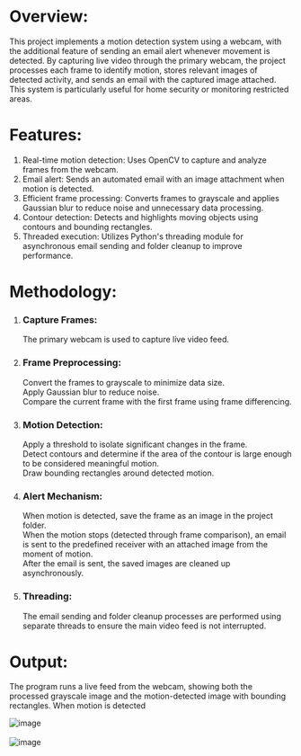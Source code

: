 # Overview:
This project implements a motion detection system using a webcam, with the additional feature of sending an email alert whenever movement is detected. By capturing live video through the primary webcam, the project processes each frame to identify motion, stores relevant images of detected activity, and sends an email with the captured image attached. This system is particularly useful for home security or monitoring restricted areas.

# Features:
1. Real-time motion detection: Uses OpenCV to capture and analyze frames from the webcam.<br>
2. Email alert: Sends an automated email with an image attachment when motion is detected.<br>
3. Efficient frame processing: Converts frames to grayscale and applies Gaussian blur to reduce noise and unnecessary data processing.<br>
4. Contour detection: Detects and highlights moving objects using contours and bounding rectangles.<br>
5. Threaded execution: Utilizes Python's threading module for asynchronous email sending and folder cleanup to improve performance.<br>

# Methodology:
1. ### Capture Frames:
    The primary webcam is used to capture live video feed.<br>

2. ### Frame Preprocessing:

    Convert the frames to grayscale to minimize data size.<br>
    Apply Gaussian blur to reduce noise.<br>
    Compare the current frame with the first frame using frame differencing.<br>

3. ### Motion Detection:
    Apply a threshold to isolate significant changes in the frame.<br>
    Detect contours and determine if the area of the contour is large enough to be considered meaningful motion.<br>
    Draw bounding rectangles around detected motion.<br>

4. ### Alert Mechanism:

    When motion is detected, save the frame as an image in the project folder.<br>
    When the motion stops (detected through frame comparison), an email is sent to the predefined receiver with an attached image from the moment of motion.<br>
    After the email is sent, the saved images are cleaned up asynchronously.<br>

5. ### Threading:
   The email sending and folder cleanup processes are performed using separate threads to ensure the main video feed is not interrupted.<br>


# Output:
The program runs a live feed from the webcam, showing both the processed grayscale image and the motion-detected image with bounding rectangles.
When motion is detected

![image](https://github.com/user-attachments/assets/f9f13b05-185a-4e09-a826-41cd6b1fb1c6)<br>
<br>
![image](https://github.com/user-attachments/assets/e9694dc7-492c-4230-b09a-1afc07114a8c)












    
